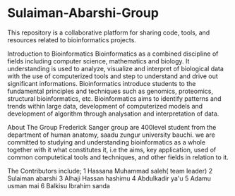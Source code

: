 # Sulaiman-Abarshi-Group
This repository is a collaborative platform for sharing code, tools, and resources related to bioinformatics  projects.

Introduction to Bioinformatics
Bioinformatics as a combined discipline of fields including computer science, mathematics and biology. It understanding is used to analyze, visualize and interpret of biological data with the use of computerized tools and step to understand and drive out significant informations. Bioinformatics introduce students to the fundamental principles and techniques such as genomics, proteomics, structural bioinformatics, etc. Bioinformatics aims to identify patterns and trends within large data, development of computerized models and development of algorithm through analysation and interpretation of data.

About The Group
Frederick Sanger group are 400level student from the department of human anatomy, saadu zungur university bauchi. we are committed to studying and understanding bioinformatics as a whole together with it what constitutes it, i.e the aims, key application, used of common computetical tools and techniques, and other fields in relation to it.

The Contributors include;
1 Hassana Muhammad saleh( team leader) 
2 Sulaiman abarshi 
3 Alhaji Hassan hashimu 
4 Abdulkadir ya'u 
5 Adamu usman mai 
6 Balkisu Ibrahim sanda
